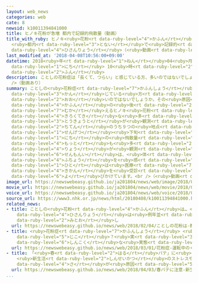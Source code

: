 ```yaml
---
layout: web_news
categories: web
cate: 8
newsid: k10011394841000
title: ヒノキ花粉が急増 都内で記録的飛散量（動画）
title_with_ruby: ヒノキ<ruby>花粉<rt data-ruby-level="4">かふん</rt></ruby>が<ruby>急増<rt data-ruby-level="5">きゅうぞう</rt></ruby>
  <ruby>都内<rt data-ruby-level="3">とない</rt></ruby>で<ruby>記録的<rt data-ruby-level="4">きろくてき</rt></ruby><ruby>飛散量<rt
  data-ruby-level="4">ひさんりょう</rt></ruby>（<ruby>動画<rt data-ruby-level="3">どうが</rt></ruby>）
last_modified_at: '2018-04-08T10:56:00+09:00'
datetime: 2018<ruby>年<rt data-ruby-level="1">ねん</rt></ruby>04<ruby>月<rt data-ruby-level="1">がつ</rt></ruby>08<ruby>日<rt
  data-ruby-level="1">にち</rt></ruby> 10<ruby>時<rt data-ruby-level="2">じ</rt></ruby>56<ruby>分<rt
  data-ruby-level="2">ふん</rt></ruby>
description: ことしの花粉症は「長くて、つらい」と感じている方、多いのではないでしょうか。その原因が、スギ花粉の後、ピークを迎えるヒノキ花粉の記録的な多さです。東京都が観測している１２の地点のうち９つの地点で、先月下旬、１日の飛散量としてはこれまでで最も多い量が観測されていたことがわかりました。専門医は、体の不調を感じる人は医療機関を受診するよう呼びかけています。<br
  />（動画あり）
summary: ことしの<ruby>花粉症<rt data-ruby-level="7">かふんしょう</rt></ruby>は「<ruby>長<rt data-ruby-level="2">なが</rt></ruby>くて、つらい」と<ruby>感<rt
  data-ruby-level="3">かん</rt></ruby>じている<ruby>方<rt data-ruby-level="2">ほう</rt></ruby>、<ruby>多<rt
  data-ruby-level="2">おお</rt></ruby>いのではないでしょうか。その<ruby>原因<rt data-ruby-level="5">げんいん</rt></ruby>が、スギ<ruby>花粉<rt
  data-ruby-level="4">かふん</rt></ruby>の<ruby>後<rt data-ruby-level="2">あと</rt></ruby>、ピークを<ruby>迎<rt
  data-ruby-level="7">むか</rt></ruby>えるヒノキ<ruby>花粉<rt data-ruby-level="4">かふん</rt></ruby>の<ruby>記録的<rt
  data-ruby-level="4">きろくてき</rt></ruby>な<ruby>多<rt data-ruby-level="2">おお</rt></ruby>さです。<ruby>東京都<rt
  data-ruby-level="3">とうきょうと</rt></ruby>が<ruby>観測<rt data-ruby-level="5">かんそく</rt></ruby>している１２の<ruby>地点<rt
  data-ruby-level="2">ちてん</rt></ruby>のうち９つの<ruby>地点<rt data-ruby-level="2">ちてん</rt></ruby>で、<ruby>先月<rt
  data-ruby-level="1">せんげつ</rt></ruby><ruby>下旬<rt data-ruby-level="7">げじゅん</rt></ruby>、１<ruby>日<rt
  data-ruby-level="1">にち</rt></ruby>の<ruby>飛散量<rt data-ruby-level="4">ひさんりょう</rt></ruby>としてはこれまでで<ruby>最<rt
  data-ruby-level="4">もっと</rt></ruby>も<ruby>多<rt data-ruby-level="2">おお</rt></ruby>い<ruby>量<rt
  data-ruby-level="4">りょう</rt></ruby>が<ruby>観測<rt data-ruby-level="5">かんそく</rt></ruby>されていたことがわかりました。<ruby>専門医<rt
  data-ruby-level="6">せんもんい</rt></ruby>は、<ruby>体<rt data-ruby-level="2">からだ</rt></ruby>の<ruby>不調<rt
  data-ruby-level="4">ふちょう</rt></ruby>を<ruby>感<rt data-ruby-level="3">かん</rt></ruby>じる<ruby>人<rt
  data-ruby-level="1">ひと</rt></ruby>は<ruby>医療<rt data-ruby-level="7">いりょう</rt></ruby><ruby>機関<rt
  data-ruby-level="4">きかん</rt></ruby>を<ruby>受診<rt data-ruby-level="7">じゅしん</rt></ruby>するよう<ruby>呼<rt
  data-ruby-level="6">よ</rt></ruby>びかけています。<br />（<ruby>動画<rt data-ruby-level="3">どうが</rt></ruby>あり）
image_url: https://newswebeasy.github.io/ja201804/news/web/image/2018/04/08/K10011394841_1804081051_1804081056_01_03.jpg
movie_url: https://newswebeasy.github.io/ja201804/news/web/movie/2018/04/08/k10011394841_201804081051_201804081055.mp4
voice_url: https://newswebeasy.github.io/ja201804/news/web/voice/2018/04/08/k10011394841_201804081051_201804081055.mp3
source_url: https://www3.nhk.or.jp/news/html/20180408/k10011394841000.html
related_news:
- title: ことしの<ruby>花粉<rt data-ruby-level="4">かふん</rt></ruby>は… <ruby>都内<rt data-ruby-level="3">とない</rt></ruby>の<ruby>飛散量<rt
    data-ruby-level="4">ひさんりょう</rt></ruby>は<ruby>例年並<rt data-ruby-level="6">れいねんな</rt></ruby>みの<ruby>見通<rt
    data-ruby-level="2">みとお</rt></ruby>し
  url: https://newswebeasy.github.io/news/web/2018/02/04/ことしの花粉は-都内の飛散量は例年並みの見通し
- title: <ruby>花粉症<rt data-ruby-level="7">かふんしょう</rt></ruby> <ruby>運転中<rt data-ruby-level="3">うんてんちゅう</rt></ruby>のくしゃみで<ruby>事故<rt
    data-ruby-level="5">じこ</rt></ruby>？<ruby>実<rt data-ruby-level="3">じつ</rt></ruby>は<ruby>深刻<rt
    data-ruby-level="6">しんこく</rt></ruby>な<ruby>実態<rt data-ruby-level="5">じったい</rt></ruby>
  url: https://newswebeasy.github.io/news/web/2018/03/01/花粉症-運転中のくしゃみで事故実は深刻な実態
- title: 「<ruby>春<rt data-ruby-level="2">はる</rt></ruby>バテ」に<ruby>注意<rt data-ruby-level="3">ちゅうい</rt></ruby>！
    <ruby>新生活<rt data-ruby-level="2">しんせいかつ</rt></ruby>のストレスや<ruby>寒暖<rt data-ruby-level="6">かんだん</rt></ruby>の<ruby>差<rt
    data-ruby-level="4">さ</rt></ruby>が<ruby>原因<rt data-ruby-level="5">げんいん</rt></ruby>か
  url: https://newswebeasy.github.io/news/web/2018/04/03/春バテに注意-新生活のストレスや寒暖の差が原因か
...
```

